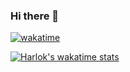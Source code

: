 ### Hi there 👋

[![wakatime](https://wakatime.com/badge/user/8fb71cb4-d59f-4eb5-b37c-8b1ac2e86e8b.svg)](https://wakatime.com/@8fb71cb4-d59f-4eb5-b37c-8b1ac2e86e8b)

[![Harlok's wakatime stats](https://github-readme-stats.vercel.app/api/wakatime?username=DAndrei&layout=compact)](https://github.com/anuraghazra/github-readme-stats)
